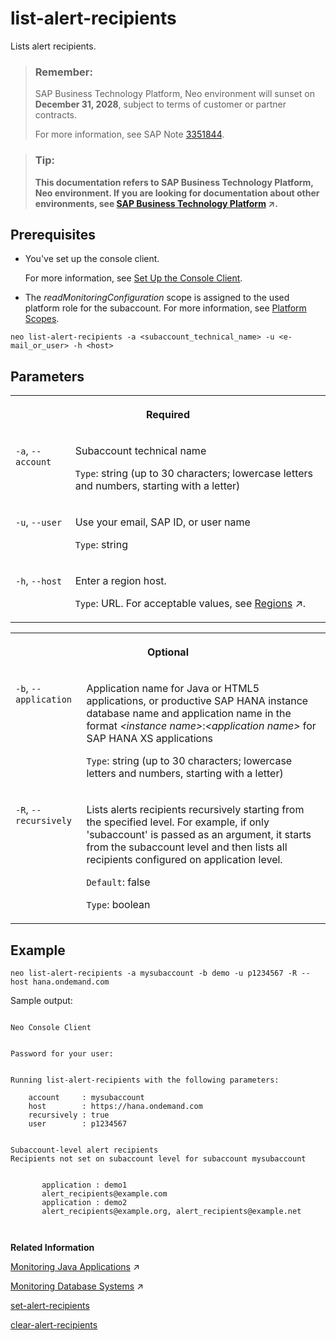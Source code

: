 <!-- loiof326f9df2f5246bbb1878b01cfdbc0ba -->

# list-alert-recipients

Lists alert recipients.



> ### Remember:  
> SAP Business Technology Platform, Neo environment will sunset on **December 31, 2028**, subject to terms of customer or partner contracts.
> 
> For more information, see SAP Note [3351844](https://launchpad.support.sap.com/#/notes/3351844).

> ### Tip:  
> **This documentation refers to SAP Business Technology Platform, Neo environment. If you are looking for documentation about other environments, see [SAP Business Technology Platform](https://help.sap.com/viewer/65de2977205c403bbc107264b8eccf4b/Cloud/en-US/6a2c1ab5a31b4ed9a2ce17a5329e1dd8.html "SAP Business Technology Platform (SAP BTP) is an integrated offering comprised of four technology portfolios: database and data management, application development and integration, analytics, and intelligent technologies. The platform offers users the ability to turn data into business value, compose end-to-end business processes, and build and extend SAP applications quickly.") :arrow_upper_right:.**



<a name="loiof326f9df2f5246bbb1878b01cfdbc0ba__section_an3_mgj_flb"/>

## Prerequisites

-   You've set up the console client.

    For more information, see [Set Up the Console Client](../30-development-neo/set-up-the-console-client-7613dee.md).

-   The *readMonitoringConfiguration* scope is assigned to the used platform role for the subaccount. For more information, see [Platform Scopes](platform-scopes-f226074.md).




```
neo list-alert-recipients -a <subaccount_technical_name> -u <e-mail_or_user> -h <host>
```



## Parameters


<table>
<tr>
<th valign="top" colspan="2">

Required



</th>
</tr>
<tr>
<td valign="top">

`-a`, `--account`



</td>
<td valign="top">

Subaccount technical name

`Type`: string \(up to 30 characters; lowercase letters and numbers, starting with a letter\)



</td>
</tr>
<tr>
<td valign="top">

`-u`, `--user`



</td>
<td valign="top">

Use your email, SAP ID, or user name

`Type`: string



</td>
</tr>
<tr>
<td valign="top">

`-h`, `--host`



</td>
<td valign="top">

Enter a region host.

`Type`: URL. For acceptable values, see [Regions](https://help.sap.com/viewer/65de2977205c403bbc107264b8eccf4b/Cloud/en-US/350356d1dc314d3199dca15bd2ab9b0e.html "You can deploy applications in different regions. Each region represents a geographical location (for example, Europe, US East) where applications, data, or services are hosted.") :arrow_upper_right:.



</td>
</tr>
</table>


<table>
<tr>
<th valign="top" colspan="2">

Optional



</th>
</tr>
<tr>
<td valign="top">

`-b`, `--application` 



</td>
<td valign="top">

Application name for Java or HTML5 applications, or productive SAP HANA instance database name and application name in the format *<instance name\>*:*<application name\>* for SAP HANA XS applications

`Type`: string \(up to 30 characters; lowercase letters and numbers, starting with a letter\)



</td>
</tr>
<tr>
<td valign="top">

`-R`, `--recursively`



</td>
<td valign="top">

Lists alerts recipients recursively starting from the specified level. For example, if only 'subaccount' is passed as an argument, it starts from the subaccount level and then lists all recipients configured on application level.

`Default`: false

`Type`: boolean



</td>
</tr>
</table>



## Example

```
neo list-alert-recipients -a mysubaccount -b demo -u p1234567 -R --host hana.ondemand.com
```

Sample output:

```

Neo Console Client


Password for your user:


Running list-alert-recipients with the following parameters:

    account     : mysubaccount
    host        : https://hana.ondemand.com
    recursively : true
    user        : p1234567


Subaccount-level alert recipients
Recipients not set on subaccount level for subaccount mysubaccount
	

       application : demo1
       alert_recipients@example.com
       application : demo2
       alert_recipients@example.org, alert_recipients@example.net
		 
  
```

**Related Information**  


[Monitoring Java Applications](https://help.sap.com/viewer/64f7d2b06c6b40a9b3097860c5930641/Cloud/en-US/cf4b2953c2534c0a9b491abf5a4847d7.html "") :arrow_upper_right:

[Monitoring Database Systems](https://help.sap.com/viewer/64f7d2b06c6b40a9b3097860c5930641/Cloud/en-US/d5c5c6a37c944ce78fcccf2b84243d8a.html "") :arrow_upper_right:

[set-alert-recipients](set-alert-recipients-6dae74f.md "Sets alert recipients.")

[clear-alert-recipients](clear-alert-recipients-0f2b2cd.md "Clears alert recipients.")

